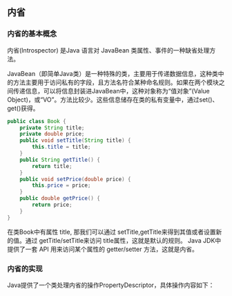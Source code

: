 ## 内省

### 内省的基本概念

内省(Introspector) 是Java 语言对 JavaBean 类属性、事件的一种缺省处理方法。

JavaBean（即简单Java类）是一种特殊的类，主要用于传递数据信息，这种类中的方法主要用于访问私有的字段，且方法名符合某种命名规则。如果在两个模块之间传递信息，可以将信息封装进JavaBean中，这种对象称为“值对象”(Value Object)，或“VO”。方法比较少。这些信息储存在类的私有变量中，通过set()、get()获得。

```java
public class Book {
    private String title;
    private double price;
    public void setTitle(String title) {
        this.title = title;
    }
    public String getTitle() {
        return title;
    }
    public void setPrice(double price) {
        this.price = price;
    }
    public double getPrice() {
        return price;
    }
}
```

在类Book中有属性 title, 那我们可以通过 setTitle,getTitle来得到其值或者设置新的值。通过 getTitle/setTitle来访问 title属性，这就是默认的规则。 Java JDK中提供了一套 API 用来访问某个属性的 getter/setter 方法，这就是内省。

### 内省的实现

Java提供了一个类处理内省的操作PropertyDescriptor，具体操作内容如下：
